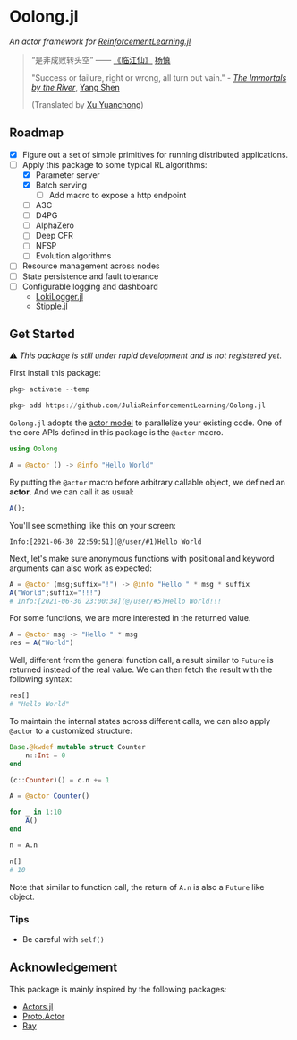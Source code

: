 # Oolong.jl

*An actor framework for [ReinforcementLearning.jl](https://github.com/JuliaReinforcementLearning/ReinforcementLearning.jl)*

> “是非成败转头空” —— [《临江仙》](https://www.vincentpoon.com/the-immortals-by-the-river-----------------.html)
> [杨慎](https://zh.wikipedia.org/zh-hans/%E6%9D%A8%E6%85%8E)
>
> "Success or failure, right or wrong, all turn out vain." - [*The Immortals by
> the
> River*](https://www.vincentpoon.com/the-immortals-by-the-river-----------------.html),
> [Yang Shen](https://en.wikipedia.org/wiki/Yang_Shen)
> 
> (Translated by [Xu Yuanchong](https://en.wikipedia.org/wiki/Xu_Yuanchong))

## Roadmap

- [x] Figure out a set of simple primitives for running distributed
  applications.
- [ ] Apply this package to some typical RL algorithms:
  - [x] Parameter server
  - [x] Batch serving
    - [ ] Add macro to expose a http endpoint
  - [ ] A3C
  - [ ] D4PG
  - [ ] AlphaZero
  - [ ] Deep CFR
  - [ ] NFSP
  - [ ] Evolution algorithms
- [ ] Resource management across nodes
- [ ] State persistence and fault tolerance
- [ ] Configurable logging and dashboard
  - [LokiLogger.jl](https://github.com/fredrikekre/LokiLogger.jl)
  - [Stipple.jl](https://github.com/GenieFramework/Stipple.jl)

## Get Started

⚠ *This package is still under rapid development and is not registered yet.*

First install this package:

```julia
pkg> activate --temp

pkg> add https://github.com/JuliaReinforcementLearning/Oolong.jl
```

`Oolong.jl` adopts the [actor model](https://en.wikipedia.org/wiki/Actor_model) to
parallelize your existing code. One of the core APIs defined in this package is
the `@actor` macro.

```julia
using Oolong

A = @actor () -> @info "Hello World"
```

By putting the `@actor` macro before arbitrary callable object, we defined an
**actor**. And we can call it as usual:

```julia
A();
```

You'll see something like this on your screen:

```
Info:[2021-06-30 22:59:51](@/user/#1)Hello World
```

Next, let's make sure anonymous functions with positional and keyword arguments
can also work as expected:

```julia
A = @actor (msg;suffix="!") -> @info "Hello " * msg * suffix
A("World";suffix="!!!")
# Info:[2021-06-30 23:00:38](@/user/#5)Hello World!!!
```

For some functions, we are more interested in the returned value.

```julia
A = @actor msg -> "Hello " * msg
res = A("World")
```

Well, different from the general function call, a result similar to `Future` is
returned instead of the real value. We can then fetch the result with the
following syntax:

```julia
res[]
# "Hello World"
```

To maintain the internal states across different calls, we can also apply `@actor`
to a customized structure:

```julia
Base.@kwdef mutable struct Counter
    n::Int = 0
end

(c::Counter)() = c.n += 1

A = @actor Counter()

for _ in 1:10
    A()
end

n = A.n

n[]
# 10
```

Note that similar to function call, the return of `A.n` is also a `Future` like object.

### Tips

- Be careful with `self()`

## Acknowledgement

This package is mainly inspired by the following packages:

- [Actors.jl](https://github.com/JuliaActors/Actors.jl)
- [Proto.Actor](https://proto.actor/)
- [Ray](https://ray.io/)
